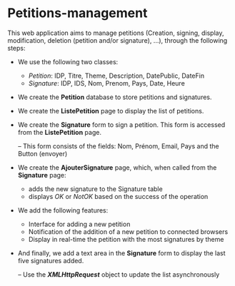 # Petitions-management

This web application aims to manage petitions (Creation, signing, display, modification, deletion (petition and/or signature), ...), through the following steps:

- We use the following two classes:

  - <i>Petition</i>: IDP, Titre, Theme, Description, DatePublic, DateFin
  - <i>Signature</i>: IDP, IDS, Nom, Prenom, Pays, Date, Heure 
  
- We create the **Petition** database to store petitions and signatures.

- We create the **ListePetition** page to display the list of petitions.

- We create the **Signature** form to sign a petition. This form is accessed from the **ListePetition** page.
  
   – This form consists of the fields: Nom, Prénom, Email, Pays and the Button (envoyer)

- We create the **AjouterSignature** page, which, when called from the **Signature** page:

  - adds the new signature to the Signature table
  - displays <i>OK</i> or <i>NotOK</i> based on the success of the operation 

- We add the following features:

  - Interface for adding a new petition
  - Notification of the addition of a new petition to connected browsers
  - Display in real-time the petition with the most signatures by theme

- And finally, we add a text area in the **Signature** form to display the last five signatures added.
  
   – Use the <i>**XMLHttpRequest**</i> object to update the list asynchronously
